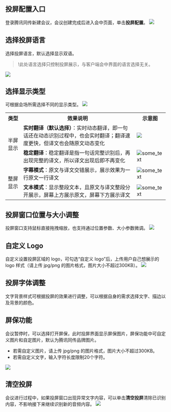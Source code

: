 ## 投屏配置入口
登录腾讯同传新建会议，会议创建完成后进入会中页面，单击**投屏配置**。
![](https://main.qcloudimg.com/raw/1daab8be6a77691cbf876cf9821c784e.png)

## 选择投屏语言
选择投屏语言，默认选择显示双语。
>!此处语言选择只控制投屏展示，与客户端会中界面的语言选择无关。

![](https://main.qcloudimg.com/raw/10a5867a1f2004b28df3b71f32befd21.png)
 
## 选择显示类型
可根据会场所需选择不同的显示类型。
![](https://main.qcloudimg.com/raw/50fc66c37a0ad348877f48a3d610103f.png)
 
<table>
<tr> 
<th>类型</th>
<th>效果说明</th>
<th>示意图</th>
</tr>
<tr>
<td rowspan="2">半屏显示</td>
<td><b>实时翻译（默认选择）</b>：实时动态翻译，即一句话还在动态识别过程中，也会实时翻译；翻译速度更快，但译文也会随原文动态变化</td>
<td><img src="https://main.qcloudimg.com/raw/c43abf5dc235d24bf89783d3389976a7.png"></td>
</tr>
<tr>
<td><b>稳定翻译</b>：稳定翻译是指一句话完整识别后，再出现完整的译文，所以译文出现后即不再变化</td>
<td><img src="https://main.qcloudimg.com/raw/31c47584788647a0bab82b7b3b9d5d7f.png" alt="some_text"></td>
</tr>
<tr>
<td rowspan="2">整屏显示</td>
<td><b>字幕模式</b>：原文与译文交错展示，展示效果为一行原文一行译文</td>
<td><img src="https://main.qcloudimg.com/raw/77c1124d294c0c47229d953de0d6124b.png" alt="some_text"></td>
</tr>
<tr>
<td><b>文本模式</b>：显示整段文本，且原文与译文整段分开展示，屏幕上方展示原文，屏幕下方展示译文</td>
<td><img src="https://main.qcloudimg.com/raw/052f944330c86c85a382206076ab2ac8.png" alt="some_text"></td>
</tr>
</table>



## 投屏窗口位置与大小调整
投屏窗口支持鼠标直接拖拽缩放，也支持通过位置参数、大小参数微调。
![](https://main.qcloudimg.com/raw/c5f37be89e64123658050f49b2ff6a58.png)
 
## 自定义 Logo
自定义设置投屏区域的 logo，可勾选“自定义 logo”后，上传用户自己想展示的 logo 样式（请上传 jpg/png 的图片格式，图片大小不超过300KB）。
![](https://main.qcloudimg.com/raw/05ef037f560a8c279f52d673ea801a68.png)

## 投屏字体调整
文字背景样式可根据投屏的效果进行调整，可以根据自身的需求选择文字、描边以及背景的颜色。

## 屏保功能
会议暂停时，可以选择打开屏保，此时投屏界面显示屏保图片，屏保功能中可自定义图片和自定图片，默认为腾讯同传品牌图片。
- 若需自定义图片，请上传 jpg/png 的图片格式，图片大小不超过300KB。
- 若需自定义文字，输入字符长度限制20个字符。

![](https://main.qcloudimg.com/raw/9da53de04191ad684c08d677d2ab9afa.png)

## 清空投屏
会议进行过程中，如果投屏窗口出现异常文字内容，可以单击**清空投屏**清除已识别内容，不影响接下来继续识别新的音频内容。
![](https://main.qcloudimg.com/raw/d2aae3be78968a4aeee501f5762bdc7b.png)
